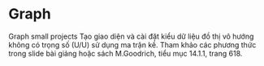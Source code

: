 # Graph
Graph small projects
Tạo giao diện và cài đặt kiểu dữ liệu đồ thị vô hướng không có trọng số (U/U) sử dụng ma trận kề.
Tham khảo các phương thức trong slide bài giảng hoặc sách M.Goodrich, tiểu mục 14.1.1, trang
618.
